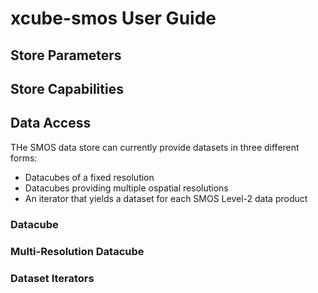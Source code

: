 # xcube-smos User Guide

## Store Parameters

## Store Capabilities

## Data Access

THe SMOS data store can currently provide datasets in three different forms:

* Datacubes of a fixed resolution
* Datacubes providing multiple ospatial resolutions
* An iterator that yields a dataset for each SMOS Level-2 data product  

### Datacube

### Multi-Resolution Datacube

### Dataset Iterators





